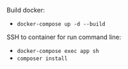 Build docker:
- `docker-compose up -d --build`

SSH to container for run command line:
- `docker-compose exec app sh`
- `composer install`

